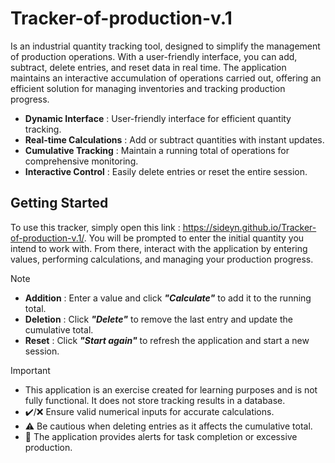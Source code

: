 # Tracker-of-production-v.1

Is an industrial quantity tracking tool, designed to simplify the management of production operations. With a user-friendly interface, you can add, subtract, delete entries, and reset data in real time. The application maintains an interactive accumulation of operations carried out, offering an efficient solution for managing inventories and tracking production progress.

- **Dynamic Interface** : User-friendly interface for efficient quantity tracking.
- **Real-time Calculations** : Add or subtract quantities with instant updates.
- **Cumulative Tracking** : Maintain a running total of operations for comprehensive monitoring.
- **Interactive Control** : Easily delete entries or reset the entire session.

## Getting Started

To use this tracker, simply open this link : https://sideyn.github.io/Tracker-of-production-v.1/. You will be prompted to enter the initial quantity you intend to work with. From there, interact with the application by entering values, performing calculations, and managing your production progress.

> [!NOTE]
>
> - **Addition** : Enter a value and click **_"Calculate"_** to add it to the running total.
> - **Deletion** : Click **_"Delete"_** to remove the last entry and update the cumulative total.
> - **Reset** : Click **_"Start again"_** to refresh the application and start a new session.

> [!IMPORTANT]
>
> - This application is an exercise created for learning purposes and is not fully functional. It does not store tracking results in a database.
> - ✔️/❌ Ensure valid numerical inputs for accurate calculations.
> - ⚠️ Be cautious when deleting entries as it affects the cumulative total.
> - 🔔 The application provides alerts for task completion or excessive production.

